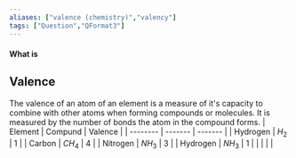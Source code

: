 ```yaml
---
aliases: ["valence (chemistry)","valency"]
tags: ["Question","QFormat3"]
---
```


#### What is
## Valence
The valence of an atom of an element is a measure of it's capacity to combine with other atoms when forming compounds or molecules. It is measured by the number of bonds the atom in the compound forms.
| Element  | Compund | Valence |
| -------- | ------- | ------- |
| Hydrogen | $H_2$   | 1       |
| Carbon   | $CH_4$  | 4       |
| Nitrogen | $NH_3$  | 3       |
| Hydrogen | $NH_3$  | 1       |
|          |         |         |
